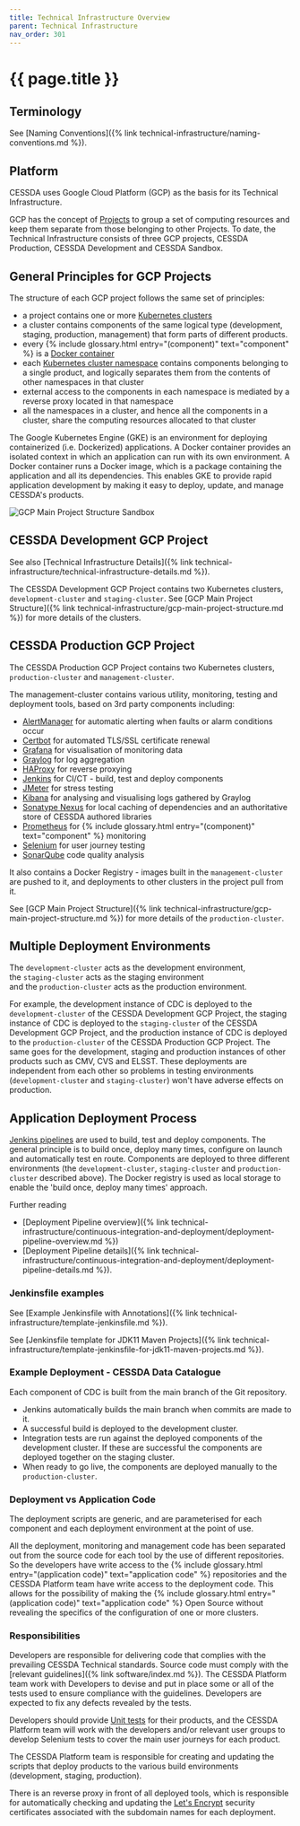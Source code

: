 ```yaml
---
title: Technical Infrastructure Overview
parent: Technical Infrastructure
nav_order: 301
---
```


# {{ page.title }}

## Terminology

See [Naming Conventions]({% link technical-infrastructure/naming-conventions.md %}).

## Platform

CESSDA uses Google Cloud Platform (GCP) as the basis for its Technical Infrastructure.

GCP has the concept of [Projects](https://cloud.google.com/docs/overview/)
to group a set of computing resources and keep them separate from those belonging to other Projects.
To date, the Technical Infrastructure consists of three GCP projects, CESSDA Production, CESSDA Development and CESSDA Sandbox.

## General Principles for GCP Projects

The structure of each GCP project follows the same set of principles:

- a project contains one or more
 [Kubernetes clusters](https://kubernetes.io/docs/concepts/overview/components/)
- a cluster contains components of the same logical type (development, staging, production,
 management) that form parts of different products.
- every  {% include glossary.html entry="(component)" text="component" %} is a
 [Docker container](https://www.docker.com/resources/what-container)
- each [Kubernetes cluster namespace](https://kubernetes.io/docs/concepts/overview/working-with-objects/namespaces/)
 contains components belonging to a single product, and logically separates them from the
  contents of other namespaces in that cluster
- external access to the components in each namespace is mediated by a reverse proxy located in that namespace
- all the namespaces in a cluster, and hence all the components in a cluster, share the computing resources allocated to that cluster

The Google Kubernetes Engine (GKE) is an environment for deploying containerized (i.e. Dockerized) applications.
A Docker container provides an isolated context in which an application can run with its own environment.
A Docker container runs a Docker image, which is a package containing the application and all its dependencies.
This enables GKE to provide rapid application development by making it easy to deploy, update, and manage CESSDA's products.

![GCP Main Project Structure Sandbox](../images/gcp-main-project-structure-sandbox.png)

## CESSDA Development GCP Project

See also [Technical Infrastructure Details]({% link technical-infrastructure/technical-infrastructure-details.md %}).

The CESSDA Development GCP Project contains two Kubernetes clusters, `development-cluster` and `staging-cluster`.
See [GCP Main Project Structure]({% link technical-infrastructure/gcp-main-project-structure.md %}) for more details of the clusters.

## CESSDA Production GCP Project

The CESSDA Production GCP Project contains two Kubernetes clusters, `production-cluster` and `management-cluster`.

The management-cluster contains various utility, monitoring, testing and deployment tools,
based on 3rd party components including:

- [AlertManager](https://prometheus.io/docs/alerting/alertmanager/) for automatic alerting when faults or alarm conditions occur
- [Certbot](https://certbot.eff.org/) for automated TLS/SSL certificate renewal
- [Grafana](https://grafana.com/) for visualisation of monitoring data
- [Graylog](https://www.graylog.org/) for log aggregation
- [HAProxy](https://www.haproxy.org/) for reverse proxying
- [Jenkins](https://jenkins.io/) for CI/CT - build, test and deploy components
- [JMeter](https://jmeter.apache.org/) for stress testing
- [Kibana](https://www.elastic.co/kibana) for analysing and visualising logs gathered by Graylog
- [Sonatype Nexus](https://www.sonatype.com/product-nexus-repository) for local caching of dependencies and an authoritative store of CESSDA authored libraries
- [Prometheus](https://prometheus.io/) for  {% include glossary.html entry="(component)" text="component" %} monitoring
- [Selenium](https://www.seleniumhq.org/) for user journey testing
- [SonarQube](https://www.sonarsource.com/products/sonarqube/) code quality analysis

It also contains a Docker Registry - images built in the `management-cluster` are pushed to it,
and deployments to other clusters in the project pull from it.

See [GCP Main Project Structure]({% link technical-infrastructure/gcp-main-project-structure.md %}) for more details of the `production-cluster`.

## Multiple Deployment Environments

The `development-cluster` acts as the development environment,  
the `staging-cluster` acts as the staging environment  
and the `production-cluster` acts as the production environment.

For example, the development instance of CDC is deployed to the `development-cluster` of the CESSDA Development GCP Project,
the staging instance of CDC is deployed to the `staging-cluster` of the CESSDA Development GCP Project,
and the production instance of CDC is deployed to the `production-cluster` of the CESSDA Production GCP Project.
The same goes for the development, staging and production instances of other products such as CMV, CVS and ELSST.
These deployments are independent from each other so problems in testing environments (`development-cluster` and `staging-cluster`) won't have adverse effects on production.

## Application Deployment Process

[Jenkins pipelines](https://jenkins.io/doc/book/pipeline/) are used to build, test and deploy components.
The general principle is to build once, deploy many times, configure on launch and automatically test en route.
Components are deployed to three different environments (the `development-cluster`, `staging-cluster` and `production-cluster` described above).
The Docker registry is used as local storage to enable the 'build once, deploy many times' approach.

Further reading

- [Deployment Pipeline overview]({% link technical-infrastructure/continuous-integration-and-deployment/deployment-pipeline-overview.md %})
- [Deployment Pipeline details]({% link technical-infrastructure/continuous-integration-and-deployment/deployment-pipeline-details.md %}).

### Jenkinsfile examples

See [Example Jenkinsfile with Annotations]({% link technical-infrastructure/template-jenkinsfile.md %}).

See [Jenkinsfile template for JDK11 Maven Projects]({% link technical-infrastructure/template-jenkinsfile-for-jdk11-maven-projects.md %}).

### Example Deployment - CESSDA Data Catalogue

Each component of CDC is built from the main branch of the Git repository.

- Jenkins automatically builds the main branch when commits are made to it.
- A successful build is deployed to the development cluster.
- Integration tests are run against the deployed components of the development cluster. If these are successful the components are deployed together on the staging cluster.
- When ready to go live, the components are deployed manually to the `production-cluster`.

### Deployment vs Application Code

The deployment scripts are generic, and are parameterised for each component
and each deployment environment at the point of use.

All the deployment, monitoring and management code has been separated out from the source code for
each tool by the use of different repositories.
So the developers have write access to the  {% include glossary.html entry="(application code)" text="application code" %} repositories
and the CESSDA Platform team have write access to the deployment code.
This allows for the possibility of making the  {% include glossary.html entry="(application code)" text="application code" %} Open Source
without revealing the specifics of the configuration of one or more clusters.

### Responsibilities

Developers are responsible for delivering code that complies with the prevailing CESSDA Technical standards.
Source code must comply with the [relevant guidelines]({% link software/index.md %}).
The CESSDA Platform team work with Developers to devise and put in place some or all of the tests
used to ensure compliance with the guidelines. Developers are expected to fix any defects revealed by the tests.

Developers should provide [Unit tests](https://en.wikipedia.org/wiki/Unit_testing) for their products,
and the CESSDA Platform team will work with the developers and/or relevant user groups
to develop Selenium tests to cover the main user journeys for each product.

The CESSDA Platform team is responsible for creating and updating the scripts
that deploy products to the various build environments (development, staging, production).

There is an reverse proxy in front of all deployed tools,
which is responsible for automatically checking and updating the [Let's Encrypt](https://letsencrypt.org/)
security certificates associated with the subdomain names for each deployment.
